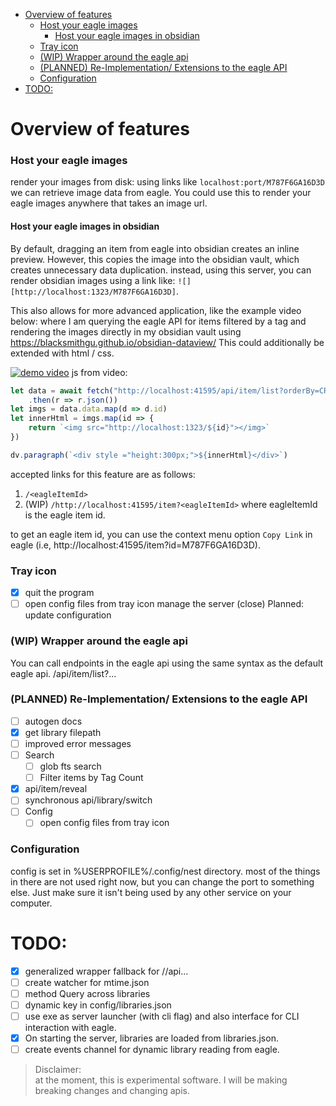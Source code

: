 <!--toc:start-->
- [Overview of features](#overview-of-features)
    - [Host your eagle images](#host-your-eagle-images)
      - [Host your eagle images in obsidian](#host-your-eagle-images-in-obsidian)
    - [Tray icon](#tray-icon)
    - [(WIP) Wrapper around the eagle api](#wip-wrapper-around-the-eagle-api)
    - [(PLANNED) Re-Implementation/ Extensions to the eagle API](#planned-re-implementation-extensions-to-the-eagle-api)
    - [Configuration](#configuration)
- [TODO:](#todo)
<!--toc:end-->

# Overview of features

### Host your eagle images
render your images from disk:
using links like `localhost:port/M787F6GA16D3D` we can retrieve image data from eagle.
You could use this to render your eagle images anywhere that takes an image url.
#### Host your eagle images in obsidian
By default, dragging an item from eagle into obsidian creates an inline preview. However, this copies the image into the obsidian vault, which
creates unnecessary data duplication. instead, using this server, you can render obsidian images using a link like:
`![][http://localhost:1323/M787F6GA16D3D]`.

This also allows for more advanced application, like the example video below:
where I am querying the eagle API for items filtered by a tag and rendering the images directly in my
obsidian vault using https://blacksmithgu.github.io/obsidian-dataview/ This could additionally be extended with
html / css.

[![demo video](http://img.youtube.com/vi/UfN2Ad-iLoE/0.jpg)](http://www.youtube.com/watch?v=UfN2Ad-iLoE "Obsidian dataview demo")
js from video:
```js
let data = await fetch("http://localhost:41595/api/item/list?orderBy=CREATEDATE&limit=10&tags=eagle-demo")
	.then(r => r.json())
let imgs = data.data.map(d => d.id)
let innerHtml = imgs.map(id => {
	return `<img src="http://localhost:1323/${id}"></img>`
})

dv.paragraph(`<div style ="height:300px;">${innerHtml}</div>`)
```



accepted links for this feature are as follows:
1. `/<eagleItemId>`
2. (WIP) `/http://localhost:41595/item?<eagleItemId>`
where eagleItemId is the eagle item id.

to get an eagle item id, you can use the context menu option `Copy Link`
in eagle (i.e, http://localhost:41595/item?id=M787F6GA16D3D).

### Tray icon
- [X] quit the program
- [ ] open config files from tray icon
manage the server (close)
Planned:
update configuration

### (WIP) Wrapper around the eagle api
You can call endpoints in the eagle api using the same syntax as the default eagle api.
/api/item/list?...

### (PLANNED) Re-Implementation/ Extensions to the eagle API
- [ ] autogen docs
- [X] get library filepath
- [ ] improved error messages
- [ ] Search
    - [ ] glob fts search
    - [ ] Filter items by Tag Count
- [X] api/item/reveal
- [ ] synchronous api/library/switch
- [ ] Config
    - [ ] open config files from tray icon

### Configuration
config is set in %USERPROFILE%/.config/nest directory.
most of the things in there are not used right now, but you can change the port to something else.
Just make sure it isn't being used by any other service on your computer.

# TODO:
- [X] generalized wrapper fallback for //api...
- [ ] create watcher for mtime.json
- [ ] method Query across libraries
- [ ] dynamic key in config/libraries.json
- [ ] use exe as server launcher (with cli flag) and also interface for CLI interaction with eagle.
- [X] On starting the server, libraries are loaded from libraries.json.
- [ ] create events channel for dynamic library reading from eagle.

> Disclaimer: <br>
> at the moment, this is experimental software. I will be making breaking changes and changing apis.

